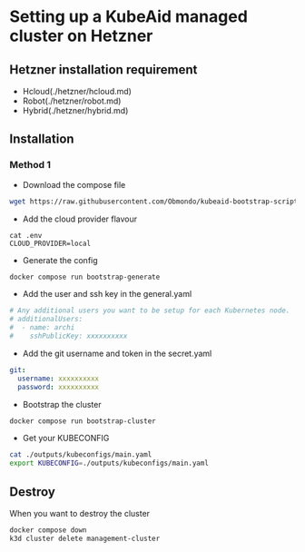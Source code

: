 # Setting up a KubeAid managed cluster on Hetzner

## Hetzner installation requirement

* Hcloud(./hetzner/hcloud.md)
* Robot(./hetzner/robot.md)
* Hybrid(./hetzner/hybrid.md)

## Installation

### Method 1

* Download the compose file
```sh
wget https://raw.githubusercontent.com/Obmondo/kubeaid-bootstrap-script/refs/heads/main/docker-compose.yaml
```

* Add the cloud provider flavour

```
cat .env
CLOUD_PROVIDER=local
```

* Generate the config

```sh
docker compose run bootstrap-generate
```

* Add the user and ssh key in the general.yaml

```yaml
# Any additional users you want to be setup for each Kubernetes node.
# additionalUsers:
#  - name: archi
#    sshPublicKey: xxxxxxxxxx
```

* Add the git username and token in the secret.yaml

```yaml
git:
  username: xxxxxxxxxx
  password: xxxxxxxxxx
```

* Bootstrap the cluster

```sh
docker compose run bootstrap-cluster
```

* Get your KUBECONFIG

```sh
cat ./outputs/kubeconfigs/main.yaml
export KUBECONFIG=./outputs/kubeconfigs/main.yaml
```

## Destroy
When you want to destroy the cluster

```sh
docker compose down
k3d cluster delete management-cluster
```
